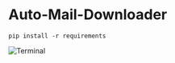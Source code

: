# Auto-Mail-Downloader


```
pip install -r requirements
```

![Terminal](https://cdn.discordapp.com/attachments/711674692427317338/1079125474413924382/ASD.png)

